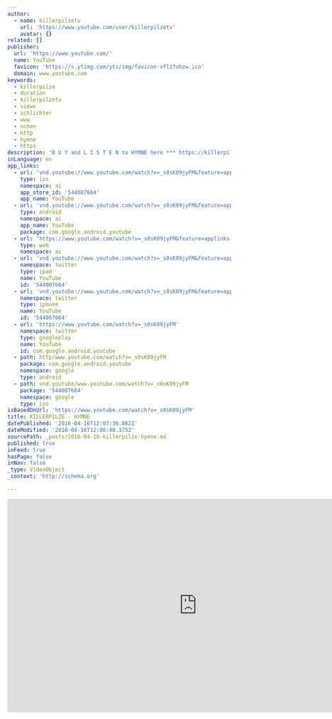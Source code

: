 ```yaml
---
author:
  - name: killerpilzetv
    url: 'https://www.youtube.com/user/killerpilzetv'
    avatar: {}
related: []
publisher:
  url: 'https://www.youtube.com/'
  name: YouTube
  favicon: 'https://s.ytimg.com/yts/img/favicon-vflz7uhzw.ico'
  domain: www.youtube.com
keywords:
  - killerpilze
  - duration
  - killerpilzetv
  - views
  - schlichter
  - www
  - nchen
  - http
  - hymne
  - https
description: 'B U Y and L I S T E N to HYMNE here *** https://killerpilze.lnk.to/High *** https://itunes.apple.com/album/hymne-single/id1101291097 *** *** CD: http://www.amazon.de/High-Killerpilze/dp/B01A69SMZO *** *** Vinyl: http://www.amazon.de/High-Vinyl-LP-Killerpilze/dp/B01A69SKFQ *** *** Digital: https://killerpilze.lnk.to/High *** *** Tourtickets 2016: https://suedpolmusic.wlec.ag/killerpilze-tickets-198.html *** *** directed by *** David Schlichter | www.davidschlichter.de *** produced by *** Jo Halbig, Maximilan Schlichter, Fabian Halbig NORDPOLARIS || www.nordpolaris.com *** director of photography *** David Schlichter *** edited by *** David Schlichter & Fabian Halbig *** color grading *** Nicholas Coleman | Oasys Digital *** visuals & camera assistant *** Raphael Ziegler (thx!)'
inLanguage: en
app_links:
  - url: 'vnd.youtube://www.youtube.com/watch?v=_s0sK09jyFM&feature=applinks'
    type: ios
    namespace: ai
    app_store_id: '544007664'
    app_name: YouTube
  - url: 'vnd.youtube://www.youtube.com/watch?v=_s0sK09jyFM&feature=applinks'
    type: android
    namespace: ai
    app_name: YouTube
    package: com.google.android.youtube
  - url: 'https://www.youtube.com/watch?v=_s0sK09jyFM&feature=applinks'
    type: web
    namespace: ai
  - url: 'vnd.youtube://www.youtube.com/watch?v=_s0sK09jyFM&feature=applinks'
    namespace: twitter
    type: ipad
    name: YouTube
    id: '544007664'
  - url: 'vnd.youtube://www.youtube.com/watch?v=_s0sK09jyFM&feature=applinks'
    namespace: twitter
    type: iphone
    name: YouTube
    id: '544007664'
  - url: 'https://www.youtube.com/watch?v=_s0sK09jyFM'
    namespace: twitter
    type: googleplay
    name: YouTube
    id: com.google.android.youtube
  - path: http/www.youtube.com/watch?v=_s0sK09jyFM
    package: com.google.android.youtube
    namespace: google
    type: android
  - path: vnd.youtube/www.youtube.com/watch?v=_s0sK09jyFM
    package: '544007664'
    namespace: google
    type: ios
isBasedOnUrl: 'https://www.youtube.com/watch?v=_s0sK09jyFM'
title: KILLERPILZE - HYMNE
datePublished: '2016-04-16T12:07:36.862Z'
dateModified: '2016-04-16T12:06:40.375Z'
sourcePath: _posts/2016-04-16-killerpilze-hymne.md
published: true
inFeed: true
hasPage: false
inNav: false
_type: VideoObject
_context: 'http://schema.org'

---
```

<iframe src="https://cdn.embedly.com/widgets/media.html?src=https%3A%2F%2Fwww.youtube.com%2Fembed%2F_s0sK09jyFM%3Ffeature%3Doembed&amp;url=https%3A%2F%2Fwww.youtube.com%2Fwatch%3Fv%3D_s0sK09jyFM&amp;image=https%3A%2F%2Fi.ytimg.com%2Fvi%2F_s0sK09jyFM%2Fhqdefault.jpg&amp;key=b7d04c9b404c499eba89ee7072e1c4f7&amp;type=text%2Fhtml&amp;schema=youtube" width="854" height="480" scrolling="no" frameborder="0" allowfullscreen="allowfullscreen" style=""></iframe>